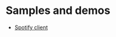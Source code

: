 # Samples and demos

- [Spotify client](https://reddit.com/r/reactjs/comments/7j42ov/a_homemade_spotify_web_client_made_with_react/)